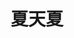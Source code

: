 ---
home: true
title: 夏天夏
description: Hello World
component: home
bgimg: ./mt-blog/docs/bg.jpeg
nav:
  - text: 博客
    link: /blog/
  - text: 知乎
    link: https://www.zhihu.com/people/xia-tian-xia-13
  - text: github
    link: https://github.com/qq919006380
  - text: 我的项目
    link: https://github.com/qq919006380/pencil-vue
---